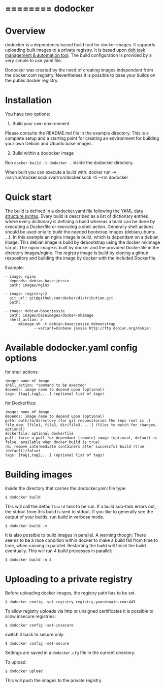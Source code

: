 ========
dodocker
========

Overview
========

dodocker is a dependency based build tool for docker images. It supports uploading 
built images to a private registry. It is based upon [doit task management & automation tool](http://pydoit.org/). 
The build configuration is provided by a very simple to use yaml file.

Dodocker was created by the need of creating images independent from the docker.com registry. Nevertheless it is
possible to base your builds on the public docker registry.

Installation
============

You have two options:

1. Build your own environment

Please consulte the README.md file in the example directory. This is a complete setup and a starting
point for creating an environment for building your own Debian and Ubuntu base images.

2. Build within a dodocker image

Run `docker build -t dodocker .` inside the dodocker directory. 

When built you can execute a build with:
docker run -v /var/run/docker.sock:/var/run/docker.sock -ti --rm dodocker


Quick start
===========

The build is defined in a dodocker.yaml file following the
[YAML data structure syntax](http://www.yaml.org/start.html). Every build is described as a list of dictionary
entries where every dictionary is defining a build whereas a build can be done by executing a Dockerfile
or executing a shell action. Generally shell actions should be used only to build the needed bootstrap
images (debian,ubuntu, ...). In this example an nginx image is build, which is dependant on a debian image.
This debian image is build by debootstrap using the docker mkimage script. The nginx image is built by docker
and the provided Dockerfile in the directory images/nginx. The registry image is build by cloning a github
respository and building the image by docker with the included Dockerfile.

Example:

    - image: nginx
      depends: debian-base:jessie
      path: images/nginx
     
    - image: registry:2
      git_url: git@github.com:docker/distribution.git
      path: .

    - image: debian-base:jessie
      path: images/baseimages/docker-mkimage
      shell_action: >
          mkimage.sh -t debian-base:jessie debootstrap
	             --variant=minbase jessie http://ftp.debian.org/debian
		     

Available dodocker.yaml config options
======================================

for shell actions:

    image: name of image
    shell_action: "command to be exected" 
    depends: image name to depend upon (optional)
    tags: [tag1,tag2,...] (optional list of tags)

for Dockerfiles:

    image: name of image
    depends: image name to depend upon (optional)
    path: path/to/directory (for git respositories the repo root is .) 
    file_dep: [file1, file2, dir/file3, ...] (files to watch for changes, optional)
    dockerfile: optional dockerfile
    pull: force a pull for dependant [remote] image (optional, default is false. available when docker_build is true)
    rm: remove intermediate containers after successful build (true (default)/false) 
    tags: [tag1,tag2,...] (optional list of tags)

Building images
===============

Inside the directory that carries the dodocker.yaml file type:

    $ dodocker build

This will call the default `build` task to be run. If a build sub-task errors out, the stdout
from this build is sent to stdout. If you like to generally see the output of your builds, run
build in verbose mode.

    $ dodocker build -v

It is also possible to build images in parallel. A warning though: There seems to be a race
condition within docker to make a build fail from time to time, when running in parallel.
Restarting the build will finish the build eventually.
This will run 4 build processes in parallel:

    $ dodocker build -n 4

Uploading to a private registry
===============================

Before uploading docker images, the registry path has to be set.

    $ dodocker config -set-registry registry.yourdomain.com:443

To allow registry uploads via http or unsigned certificates it is possible to allow insecure
registries:

    $ dodocker config -set-insecure

switch it back to secure only:

    $ dodocker config -set-secure

Settings are saved in a `dodocker.cfg` file in the current directory.

To upload:

    $ dodocker upload

This will push the images to the private registry.


